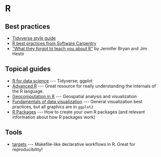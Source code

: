 # R

## Best practices

- [Tidyverse style guide][tidyverse_style]
- [R best practices from Software Carpentry][swc_best_practices]
- ["What they forgot to teach you about R"][wtfr] by Jennifer Bryan and Jim Hestir

[tidyverse_style]: https://style.tidyverse.org/index.html
[swc_best_practices]: https://swcarpentry.github.io/r-novice-inflammation/06-best-practices-R/
[wtfr]: https://rstats.wtf/index.html

## Topical guides

- [R for data science][r4ds] --- Tidyverse; ggplot
- [Advanced R][advr] --- Great resource for really understanding the internals of the R language.
- [Geocomputation in R][geocompr] --- Geospatial analysis and visualization
- [Fundamentals of data visualization][dataviz] --- General visualization best practices, but all graphics are in `ggplot2`
- [R Packages][rpkgs] --- How to create your own R packages (and relevant information about how R packages work)

[r4ds]: https://r4ds.hadley.nz/
[geocompr]: https://geocompr.robinlovelace.net/
[dataviz]: https://clauswilke.com/dataviz/
[advr]: https://adv-r.hadley.nz/
[rpkgs]: https://r-pkgs.org/

## Tools

- [targets][targets] --- Makefile-like declarative workflows in R. Great for reproducibility!

[targets]: https://books.ropensci.org/targets/
